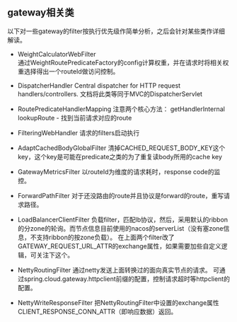 
## gateway相关类

以下对一些gateway的filter按执行优先级作简单分析，之后会针对某些类作详细解读。

- WeightCalculatorWebFilter   
通过WeightRoutePredicateFactory的config计算权重，并在请求时将相关权重选择得出一个routeId做访问控制。

- DispatcherHandler
Central dispatcher for HTTP request handlers/controllers.
文档将此类等同于MVC的DispatcherServlet

- RoutePredicateHandlerMapping
注意两个核心方法：
getHandlerInternal 
lookupRoute - 找到当前请求对应的route

- FilteringWebHandler
请求的filters启动执行

- AdaptCachedBodyGlobalFilter
清掉CACHED_REQUEST_BODY_KEY这个key，这个key是可能在predicate之类的为了重复读body所用的cache key

- GatewayMetricsFilter
以routeId为维度的请求耗时，response code的监控。

- ForwardPathFilter
对于还没路由的route并且协议是forward的route，重写请求路径。

- LoadBalancerClientFilter
负载filter，匹配lb协议，然后，采用默认的ribbon的分zone的轮询。而节点信息目前使用的nacos的serverList（没有塞zone信息，不支持ribbon的按zone负载）。
在上面两个filter改了GATEWAY_REQUEST_URL_ATTR的exchange属性，如果需要加些自定义逻辑，可关注下这个。

- NettyRoutingFilter
通过netty发送上面转换过的面向真实节点的请求。
可通过spring.cloud.gateway.httpclient前缀的配置，控制请求超时等httpclient的配置。

- NettyWriteResponseFilter
把NettyRoutingFilter中设置的exchange属性CLIENT_RESPONSE_CONN_ATTR（即响应数据）返回。

